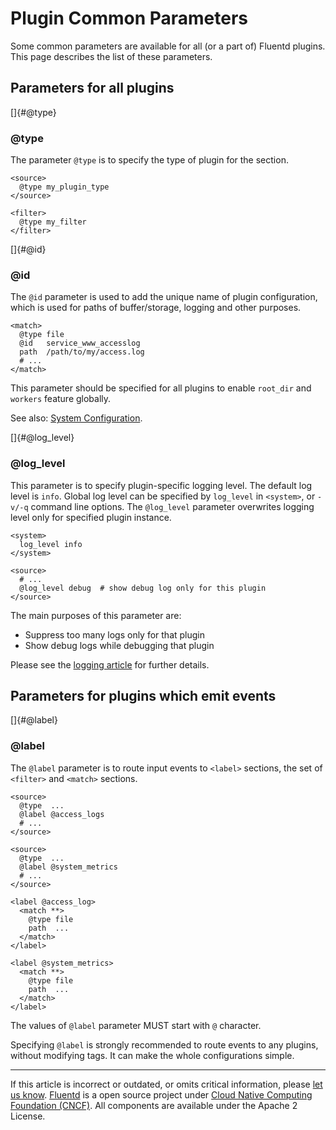 # Plugin Common Parameters

Some common parameters are available for all (or a part of) Fluentd
plugins. This page describes the list of these parameters.


## Parameters for all plugins

[]{#@type}

### \@type

The parameter `@type` is to specify the type of plugin for the section.

``` {.CodeRay}
<source>
  @type my_plugin_type
</source>

<filter>
  @type my_filter
</filter>
```

[]{#@id}

### \@id

The `@id` parameter is used to add the unique name of plugin
configuration, which is used for paths of buffer/storage, logging and
other purposes.

``` {.CodeRay}
<match>
  @type file
  @id   service_www_accesslog
  path  /path/to/my/access.log
  # ...
</match>
```

This parameter should be specified for all plugins to enable `root_dir`
and `workers` feature globally.

See also: [System Configuration](/articles/system-config.md).

[]{#@log_level}

### \@log\_level

This parameter is to specify plugin-specific logging level. The default
log level is `info`. Global log level can be specified by `log_level` in
`<system>`, or `-v/-q` command line options. The `@log_level` parameter
overwrites logging level only for specified plugin instance.

``` {.CodeRay}
<system>
  log_level info
</system>

<source>
  # ...
  @log_level debug  # show debug log only for this plugin
</source>
```

The main purposes of this parameter are:

-   Suppress too many logs only for that plugin
-   Show debug logs while debugging that plugin

Please see the [logging article](/articles/logging.md) for further details.


## Parameters for plugins which emit events

[]{#@label}

### \@label

The `@label` parameter is to route input events to `<label>` sections,
the set of `<filter>` and `<match>` sections.

``` {.CodeRay}
<source>
  @type  ...
  @label @access_logs
  # ...
</source>

<source>
  @type  ...
  @label @system_metrics
  # ...
</source>

<label @access_log>
  <match **>
    @type file
    path  ...
  </match>
</label>

<label @system_metrics>
  <match **>
    @type file
    path  ...
  </match>
</label>
```

The values of `@label` parameter MUST start with `@` character.

Specifying `@label` is strongly recommended to route events to any
plugins, without modifying tags. It can make the whole configurations
simple.


------------------------------------------------------------------------

If this article is incorrect or outdated, or omits critical information,
please [let us know](https://github.com/fluent/fluentd-docs/issues?state=open).
[Fluentd](http://www.fluentd.org/) is a open source project under [Cloud Native Computing Foundation (CNCF)](https://cncf.io/). All components
are available under the Apache 2 License.
